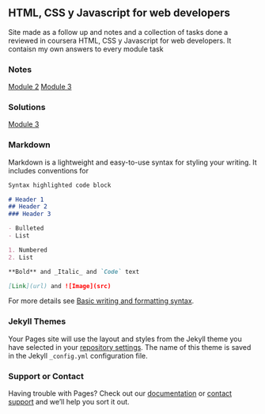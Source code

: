 ## HTML, CSS y Javascript for web developers 


Site made as a follow up and notes and a collection of tasks done a reviewed in coursera HTML, CSS y Javascript for web developers. It contaisn my own answers to every module task

### Notes 
[Module 2](https://samusrouge.github.io/Coursera/site) 
[Module 3](https://samusrouge.github.io/Coursera/week%203) 

### Solutions
[Module 3](https://samusrouge.github.io/Coursera/mod3_solution/index.html)


### Markdown

Markdown is a lightweight and easy-to-use syntax for styling your writing. It includes conventions for

```markdown
Syntax highlighted code block

# Header 1
## Header 2
### Header 3

- Bulleted
- List

1. Numbered
2. List

**Bold** and _Italic_ and `Code` text

[Link](url) and ![Image](src)
```

For more details see [Basic writing and formatting syntax](https://docs.github.com/en/github/writing-on-github/getting-started-with-writing-and-formatting-on-github/basic-writing-and-formatting-syntax).

### Jekyll Themes

Your Pages site will use the layout and styles from the Jekyll theme you have selected in your [repository settings](https://github.com/SamusRouge/Coursera/settings/pages). The name of this theme is saved in the Jekyll `_config.yml` configuration file.

### Support or Contact

Having trouble with Pages? Check out our [documentation](https://docs.github.com/categories/github-pages-basics/) or [contact support](https://support.github.com/contact) and we’ll help you sort it out.
